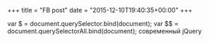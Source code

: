 +++
title = "FB post"
date = "2015-12-10T19:40:35+00:00"
+++

var $ = document.querySelector.bind(document);
var $$ = document.querySelectorAll.bind(document);
современный jQuery



